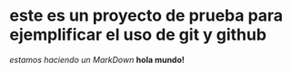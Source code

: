 # este es un proyecto de prueba para ejemplificar el uso de git y github  
*estamos haciendo un MarkDown*
**hola mundo!**